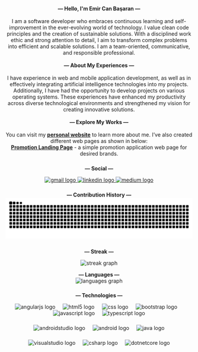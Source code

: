<p align="center"> <strong>— Hello, I'm Emir Can Başaran —</strong><br><br>I am a software developer who embraces continuous learning and self-improvement in the ever-evolving world of technology. I value clean code principles and the creation of sustainable solutions. With a disciplined work ethic and strong attention to detail, I aim to transform complex problems into efficient and scalable solutions. I am a team-oriented, communicative, and responsible professional.<br><br><strong>— About My Experiences —</strong><br><br>I have experience in web and mobile application development, as well as in effectively integrating artificial intelligence technologies into my projects. Additionally, I have had the opportunity to develop projects on various operating systems. These experiences have enhanced my productivity across diverse technological environments and strengthened my vision for creating innovative solutions.<br><br><strong>— Explore My Works —</strong><br><br>You can visit my <a href="https://basaran3mir.github.io/" target="_blank"><strong>personal website</strong></a> to learn more about me. I’ve also created different web pages as shown in below: <br> <a href="https://basaran3mir.github.io/promotion-claim-page/" target="_blank"><strong>Promotion Landing Page</strong></a> - a simple promotion application web page for desired brands.<br>

###

<p align="center"> <strong>— Social —</strong><br>

<div align="center">
  <a href="mailto:ebasaran999@gmail.com" target="_blank">
    <img src="https://img.shields.io/static/v1?message=Gmail&logo=gmail&label=&color=D14836&logoColor=white&labelColor=&style=for-the-badge" height="32" alt="gmail logo"  />
  </a>
  <a href="https://tr.linkedin.com/in/basaran3mir" target="_blank">
    <img src="https://img.shields.io/static/v1?message=LinkedIn&logo=linkedin&label=&color=0077B5&logoColor=white&labelColor=&style=for-the-badge" height="32" alt="linkedin logo"  />
  </a>
  <a href="https://basaran3mir.medium.com" target="_blank">
    <img src="https://img.shields.io/static/v1?message=Medium&logo=medium&label=&color=12100E&logoColor=white&labelColor=&style=for-the-badge" height="32" alt="medium logo"  />
  </a>
</div>

###

<p align="center"> <strong>— Contribution History —</strong><br>

<img src="https://raw.githubusercontent.com/basaran3mir/basaran3mir/output/snake.svg" alt="Snake animation" />

###

<p align="center"> <strong>— Streak —</strong><br>

<div align="center">
  <img src="https://streak-stats.demolab.com?user=basaran3mir&locale=en&mode=daily&theme=blueberry&hide_border=true&border_radius=5&order=3" height="150" alt="streak graph" /> <br>

  <p align="center"> <strong>— Languages —</strong><br>
  
  <img src="https://github-readme-stats.vercel.app/api/top-langs?username=basaran3mir&locale=en&hide_title=false&layout=compact&card_width=320&langs_count=5&theme=blueberry&hide_border=true&order=2" height="150" alt="languages graph"  />
</div>

###

<p align="center"> <strong>— Technologies —</strong><br>

<div align="center">
  <img src="https://cdn.jsdelivr.net/gh/devicons/devicon/icons/angularjs/angularjs-original.svg" height="40" alt="angularjs logo"  />
  <img width="12" />
  <img src="https://cdn.jsdelivr.net/gh/devicons/devicon/icons/html5/html5-original.svg" height="40" alt="html5 logo"  />
  <img width="12" />
  <img src="https://cdn.jsdelivr.net/gh/devicons/devicon/icons/css3/css3-original.svg" height="40" alt="css logo"  />
  <img width="12" />
  <img src="https://cdn.jsdelivr.net/gh/devicons/devicon/icons/bootstrap/bootstrap-original.svg" height="40" alt="bootstrap logo"  />
  <img width="12" />
  <img src="https://cdn.jsdelivr.net/gh/devicons/devicon/icons/javascript/javascript-original.svg" height="40" alt="javascript logo"  />
  <img width="12" />
  <img src="https://cdn.jsdelivr.net/gh/devicons/devicon/icons/typescript/typescript-original.svg" height="40" alt="typescript logo"  />
</div>

###

<div align="center">
  <img src="https://cdn.jsdelivr.net/gh/devicons/devicon/icons/androidstudio/androidstudio-original.svg" height="40" alt="androidstudio logo"  />
  <img width="12" />
  <img src="https://cdn.jsdelivr.net/gh/devicons/devicon/icons/android/android-original.svg" height="40" alt="android logo"  />
  <img width="12" />
  <img src="https://cdn.jsdelivr.net/gh/devicons/devicon/icons/java/java-original.svg" height="40" alt="java logo"  />
</div>

###

<div align="center">
  <img src="https://cdn.jsdelivr.net/gh/devicons/devicon/icons/visualstudio/visualstudio-plain.svg" height="40" alt="visualstudio logo"  />
  <img width="12" />
  <img src="https://cdn.jsdelivr.net/gh/devicons/devicon/icons/csharp/csharp-original.svg" height="40" alt="csharp logo"  />
  <img width="12" />
  <img src="https://cdn.jsdelivr.net/gh/devicons/devicon/icons/dotnetcore/dotnetcore-original.svg" height="40" alt="dotnetcore logo"  />
</div>

